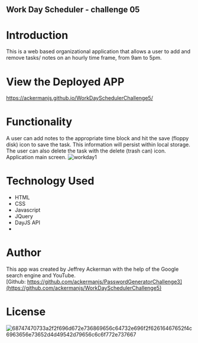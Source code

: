 ## Work Day Scheduler - challenge 05
# Introduction
This is a web based organizational application that allows a user to add and remove tasks/ notes on an hourly time frame, from 9am to 5pm.

# View the Deployed APP
https://ackermanjs.github.io/WorkDaySchedulerChallenge5/

# Functionality
A user can add notes to the appropriate time block and hit the save (floppy disk) icon to save the task. This information will persist within local storage. The user can also delete the task with the delete (trash can) icon.
<br>
Application main screen.
![workday1](https://user-images.githubusercontent.com/66087068/219249473-695f718d-cd6b-419b-b017-9b9ddb277fbd.jpg)

# Technology Used
- HTML
- CSS
- Javascript
- JQuery
- DayJS API
- 
# Author
This app was created by Jeffrey Ackerman with the help of the Google search engine and YouTube.
<br>
[Github: https://github.com/ackermanjs/PasswordGeneratorChallenge3](https://github.com/ackermanjs/WorkDaySchedulerChallenge5)

# License
![68747470733a2f2f696d672e736869656c64732e696f2f62616467652f4c6963656e73652d4d49542d79656c6c6f772e737667](https://user-images.githubusercontent.com/66087068/219249761-5c1a464c-21ef-413c-a5b1-b78973aad14c.svg)
